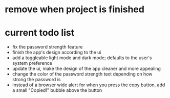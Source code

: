 # remove when project is finished

# current todo list

- fix the password strength feature
- finish the app's design according to the ui
- add a toggleable light mode and dark mode; defaults to the user's system preference
- update the ui, make the design of the app cleaner and more appealing
- change the color of the password strength text depending on how strong the password is
- instead of a browser wide alert for when you press the copy button, add a small "Copied!" bubble above the button